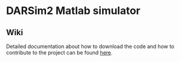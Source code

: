 # DARSim2 Matlab simulator

## 

## Wiki

Detailed documentation about how to download the code and how to contribute to the project can be found [here](https://gitlab.com/darsim2simulator/darsim2/wikis/home). 

